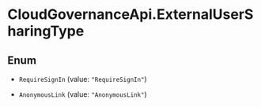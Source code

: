 # CloudGovernanceApi.ExternalUserSharingType

## Enum


* `RequireSignIn` (value: `"RequireSignIn"`)

* `AnonymousLink` (value: `"AnonymousLink"`)


